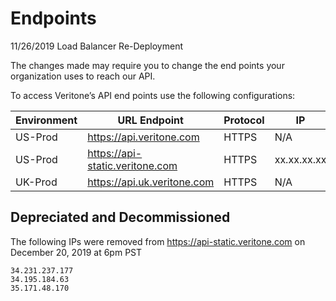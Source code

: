 # Endpoints

11/26/2019 Load Balancer Re-Deployment

The changes made may require you to change the end points your organization uses to reach our API.

To access Veritone’s API end points use the following configurations:

| Environment | URL Endpoint                    | Protocol | IP                      |
|-------------|---------------------------------|----------|-------------------------|
| US-Prod     | https://api.veritone.com        | HTTPS    | N/A                     |
| US-Prod     | https://api-static.veritone.com | HTTPS    | xx.xx.xx.xx             |
| UK-Prod     | https://api.uk.veritone.com     | HTTPS    | N/A                     |

## Depreciated and Decommissioned

The following IPs were removed from https://api-static.veritone.com on December 20, 2019 at 6pm PST

    34.231.237.177
    34.195.184.63
    35.171.48.170